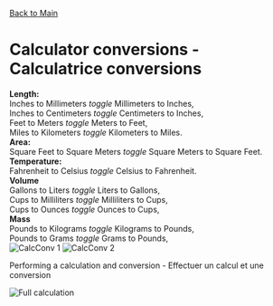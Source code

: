 [Back to Main](https://michelvilleneuve.github.io/)
# **Calculator conversions - Calculatrice conversions**
**Length:**  
 Inches to Millimeters *toggle* Millimeters to Inches,  
 Inches to Centimeters *toggle* Centimeters to Inches,  
 Feet to Meters *toggle* Meters to Feet,  
 Miles to Kilometers *toggle* Kilometers to Miles.  
**Area:**  
  Square Feet to Square Meters *toggle* Square Meters to Square Feet.  
**Temperature:**  
  Fahrenheit to Celsius *toggle* Celsius to Fahrenheit.  
**Volume**  
Gallons to Liters *toggle* Liters to Gallons,  
Cups to Milliliters *toggle* Milliliters to Cups,  
Cups to Ounces *toggle* Ounces to Cups,  
**Mass**  
Pounds to Kilograms *toggle* Kilograms to Pounds,  
Pounds to Grams *toggle* Grams to Pounds,  
![CalcConv 1](https://github.com/user-attachments/assets/6d74835b-5dc1-4772-af5b-71c09e0051b3)
![CalcConv 2](https://github.com/user-attachments/assets/546cc98d-a17d-465b-a27e-1c9fcded98f7)


Performing a calculation and conversion - Effectuer un calcul et une conversion

![Full calculation](https://github.com/user-attachments/assets/90613c36-784e-42d2-88ec-f6c1cb74d02d)
